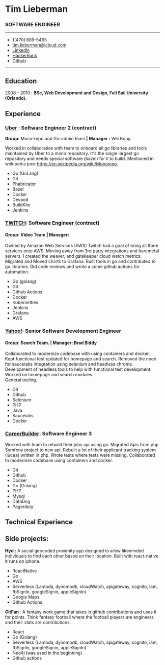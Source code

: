 # Tim Lieberman
### SOFTWARE ENGINEER
-------------------     ----------------------------

* 1(470) 685-5465
* tim.lieberman@icloud.com
* [LinkedIn](www.linkedin.com/in/tim-lieberman) 
* [HackerRank](www.hackerrank.com/gatekeeper) 
* [Github](www.github.com/tmli3b3rm4n)
-----------------------------------------------

Education
---------

 2008 - 2010
 : **BSc, Web Development and Design, Full Sail University (Orlando).**

Experience
----------

### [Uber](http://www.uber.com) : Software Engineer 2 (contract)
 **Group:** Mono-repo and Go-admin team **|** **Manager :** Wei Kong


Worked in collaboration with team to onboard all go libraries and tools maintained by Uber to a mono repository. It's the
single largest go repository and needs special software (bazel) for it to build.  Mentioned in wekipedia post 
https://en.wikipedia.org/wiki/Monorepo.

* Go (GoLang)
* Git
* Phabricator
* Bazel
* Docker
* Devpod
* BuildKite
* Jenkins


### [TWITCH](http://www.twitch.tv): Software Engineer (contract)
#### Group: Video Team | Manager: 
Owned by Amazon Web Services (AWS) Twitch had a goal of bring all there services onto AWS.  Moving away from
3rd party integrations and baremetal servers.   I created the weaver, and gatekeeper cloud watch metrics.  Migrated and Moved charts 
to Grafana. Built tools in go and contributed to go libraries.  Did code reviews and wrote a some 
github actions for automation.

* Go (golang)
* Git 
* Github Actions
* Docker 
* Kubernetties
* Jenkins
* Grafana
* AWS

### [Yahoo!](http://www.yahoo.com): Senior Software Development Engineer
#### Group: Search Team. | Manager: Brad Biddy
Collaborated to modernize codebase with using containers and docker. Kept functional test updated for homepage and search.  Removed the need for saucelabs integration using selenium 
and headless chrome.  Development of headless tools to help with functional test development. Worked on homepage and search modules.  
General tooling.   
* Git
* Github
* Selenium
* PHP
* Java
* Saucelabs
* Docker


### [CareerBuilder](http://www.careerbuilder.com): Software Engineer 3
Worked with team to rebuild their jobs api using go.  Migrated Apis from php Symfony project to new api.  Rebuilt a lot of their applicant tracking system (lucea) written in php.  Wrote tests where tests were missing.  Collaborated to modernize codebase using containers and docker.
* Git
* Github
* Docker
* Go (Golang)
* PHP
* Mysql
* DataDog
* Pagerduty

Technical Experience
--------------------

## Side projects:
**Hyd :** 
A social geocoded proximity app designed to allow likeminded individuals to find each other based on their location.
Built with react-native it runs on iphone.

* ReactNative
* Go
* AWS
* Serverless (Lambda, dynomodb, cloudWatch, apigateway, cognito, iam, fbSignIn, googleSignin, appleSignIn)
* Google Maps
* Github Actions

**GitFan** : A fantasy work game that takes in github contributions and uses it for points.  Think fantasy football 
where the football players are engineers and their stats are contributions.  
* React
* Go (Golang)
* Serverless (Lambda, dynomodb, cloudWatch, apigateway, cognito, iam, fbSignIn, googleSignin, appleSignIn)
* Neo4j (was used in the beginning)
* Github actions

